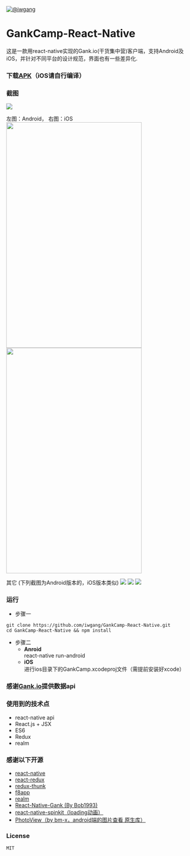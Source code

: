 [![@iwgang](https://img.shields.io/badge/weibo-%40iwgang-blue.svg)](http://weibo.com/iwgang)

# GankCamp-React-Native
这是一款用react-native实现的Gank.io(干货集中营)客户端，支持Android及iOS，并针对不同平台的设计规范，界面也有一些差异化.

### 下载[APK](https://raw.githubusercontent.com/iwgang/GankCamp-React-Native/master/app-release.apk)（iOS请自行编译）

### 截图
![](https://raw.githubusercontent.com/iwgang/GankCamp-React-Native/master/screenshot/gif_android.gif)

左图：Android， 右图：iOS  
<img src="https://raw.githubusercontent.com/iwgang/GankCamp-React-Native/master/screenshot/s1_android.jpg" width="360px" height="600px" />     <img src="https://raw.githubusercontent.com/iwgang/GankCamp-React-Native/master/screenshot/s1_ios.png" width="360px" height="600px"/>

其它 (下列截图为Android版本的，iOS版本类似)
![](https://raw.githubusercontent.com/iwgang/GankCamp-React-Native/master/screenshot/s2_android.jpg)
![](https://raw.githubusercontent.com/iwgang/GankCamp-React-Native/master/screenshot/s3_android.jpg)
![](https://raw.githubusercontent.com/iwgang/GankCamp-React-Native/master/screenshot/smenu_android.jpg)

### 运行
* 步骤一
```
git clone https://github.com/iwgang/GankCamp-React-Native.git
cd GankCamp-React-Native && npm install
```

* 步骤二
    * **Anroid**  
        react-native run-android 
    * **iOS**  
        进行ios目录下的GankCamp.xcodeproj文件（需提前安装好xcode）

### 感谢[Gank.io](http://gank.io)提供数据api
    
### 使用到的技术点

* react-native api
* React.js + JSX
* ES6
* Redux
* realm
   

### 感谢以下开源

* [react-native](https://github.com/facebook/react-native)
* [react-redux](https://github.com/reactjs/react-redux)
* [redux-thunk](https://github.com/gaearon/redux-thunk)
* [f8app](https://github.com/fbsamples/f8app)
* [realm](https://realm.io/docs/react-native/latest)
* [React-Native-Gank (By Bob1993)](https://github.com/Bob1993/React-Native-Gank)
* [react-native-spinkit（loading动画）](https://github.com/maxs15/react-native-spinkit)
* [PhotoView（by bm-x，android端的图片查看 原生库）](https://github.com/bm-x/PhotoView)

### License

`MIT`
